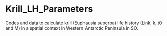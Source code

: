 # Krill_LH_Parameters
Codes and data to calculate krill (Euphausia superba) life history (Link, k, t0 and M) in a spatial context in Western Antarctic Peninsula in SO.
